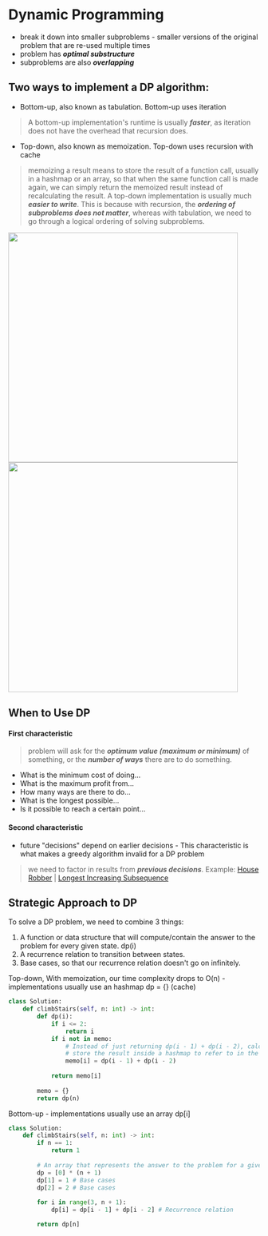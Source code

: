 # Dynamic Programming
- break it down into smaller subproblems - smaller versions of the original problem that are re-used multiple times
- problem has ***optimal substructure***
- subproblems are also ***overlapping***

## Two ways to implement a DP algorithm:
- Bottom-up, also known as tabulation.
Bottom-up uses iteration
> A bottom-up implementation's runtime is usually ***faster***, as iteration does not have the overhead that recursion does.
- Top-down, also known as memoization.
Top-down uses recursion with cache
> memoizing a result means to store the result of a function call, usually in a hashmap or an array, so that when the same function call is made again, we can simply return the memoized result instead of recalculating the result.
> A top-down implementation is usually much ***easier to write***. This is because with recursion, the ***ordering of subproblems does not matter***, whereas with tabulation, we need to go through a logical ordering of solving subproblems.

<img src="https://github.com/MaryamZahiri/LC-Algorithms/assets/52676399/68f5510f-1527-4724-8097-cee97a68b8a1" width="460"> <img src="https://github.com/MaryamZahiri/LC-Algorithms/assets/52676399/a21ef85e-d7a2-43db-92ab-c0c80026a570" width="460">

## When to Use DP
#### First characteristic 
> problem will ask for the ***optimum value (maximum or minimum)*** of something, or the ***number of ways*** there are to do something.
- What is the minimum cost of doing...
- What is the maximum profit from...
- How many ways are there to do...
- What is the longest possible...
- Is it possible to reach a certain point...

#### Second characteristic
- future "decisions" depend on earlier decisions - This characteristic is what makes a greedy algorithm invalid for a DP problem
> we need to factor in results from ***previous decisions***.
Example: [House Robber](https://leetcode.com/problems/house-robber/description/) | [Longest Increasing Subsequence](https://leetcode.com/problems/longest-increasing-subsequence/description/)

## Strategic Approach to DP
To solve a DP problem, we need to combine 3 things:
1. A function or data structure that will compute/contain the answer to the problem for every given state. dp(i)
2. A recurrence relation to transition between states.
3. Base cases, so that our recurrence relation doesn't go on infinitely.

Top-down, With memoization, our time complexity drops to O(n) - implementations usually use an hashmap dp = {} (cache)
```python
class Solution:
    def climbStairs(self, n: int) -> int:
        def dp(i):
            if i <= 2: 
                return i
            if i not in memo:
                # Instead of just returning dp(i - 1) + dp(i - 2), calculate it once and then
                # store the result inside a hashmap to refer to in the future.
                memo[i] = dp(i - 1) + dp(i - 2)
            
            return memo[i]
        
        memo = {}
        return dp(n)
```

Bottom-up - implementations usually use an array dp[i]
```python
class Solution:
    def climbStairs(self, n: int) -> int:
        if n == 1:
            return 1
            
        # An array that represents the answer to the problem for a given state
        dp = [0] * (n + 1)
        dp[1] = 1 # Base cases
        dp[2] = 2 # Base cases
        
        for i in range(3, n + 1):
            dp[i] = dp[i - 1] + dp[i - 2] # Recurrence relation

        return dp[n]
```